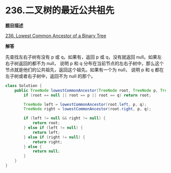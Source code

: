 # 236.二叉树的最近公共祖先

**题目描述**

[236. Lowest Common Ancestor of a Binary Tree](https://leetcode.com/problems/lowest-common-ancestor-of-a-binary-tree/)

**解答**

先查找左右子树有没有 p 或 q，如果有，返回 p 或 q，没有就返回 null。如果左右子树返回的都不为 null， 说明 p 和 q 分布在当前节点的左右子树中，那么这个节点就是他们的公共祖先，返回这个祖先。如果有一个为 null， 说明 p 和 q 都在左子树或者右子树中，返回不为 null 的那个。

```java
class Solution {
    public TreeNode lowestCommonAncestor(TreeNode root, TreeNode p, TreeNode q) {
        if (root == null || root == p || root == q) return root;

        TreeNode left = lowestCommonAncestor(root.left, p, q);
        TreeNode right = lowestCommonAncestor(root.right, p, q);

        if (left != null && right != null) {
            return root;
        } else if (left != null) {
            return left;
        } else if (right != null) {
            return right;
        } else {
            return null;
        }
    }
}
```